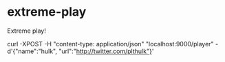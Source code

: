 extreme-play
============

Extreme play!



 curl -XPOST -H "content-type: application/json" "localhost:9000/player" -d'{"name":"hulk", "url":"http://twitter.com/plthulk"}'  
